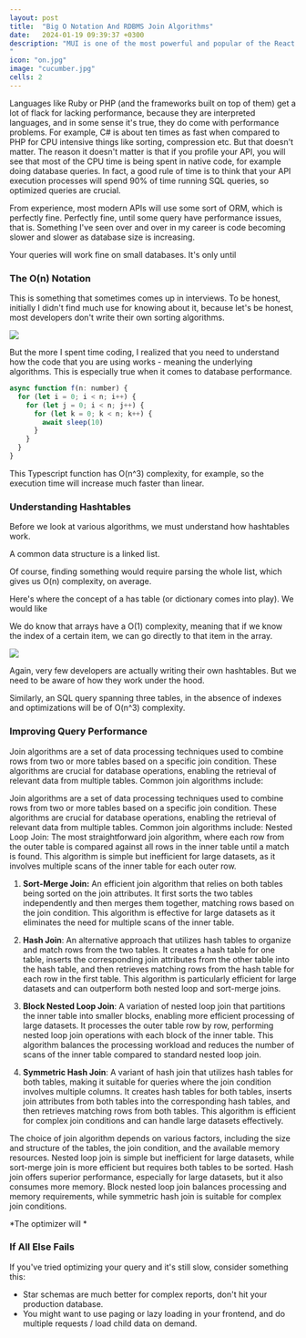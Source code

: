 ```yaml
---
layout: post
title:  "Big O Notation And RDBMS Join Algorithms"
date:   2024-01-19 09:39:37 +0300
description: "MUI is one of the most powerful and popular of the React libraries out there, because it comes prepacked with a lot of controls (let’s face it, nobody wants to build a calendar). The idea behind it is it’s an implementation of Google’s Material Design, and it’s really opinionated in that regard, and herein lies one of its problems: a lot of designers don’t want their application to look like Gmail or Android, they will want a specific look and feel.
"
icon: "on.jpg"
image: "cucumber.jpg"
cells: 2
---
```

Languages like Ruby or PHP (and the frameworks built on top of them) get a lot of flack for lacking performance, because they are interpreted languages, and in some sense it's true, they do come with performance problems. For example, C# is about ten times as fast when compared to PHP for CPU intensive things like sorting, compression etc. But that doesn't matter. The reason it doesn't matter is that if you profile your API, you will see that most of the CPU time is being spent in native code, for example doing database queries. In fact, a good rule of time is to think that your API execution processes will spend 90% of time running SQL queries, so optimized queries are crucial.

From experience, most modern APIs will use some sort of ORM, which is perfectly fine. Perfectly fine, until some query have performance issues, that is. Something I've seen over and over in my career is code becoming slower and slower as database size is increasing.

Your queries will work fine on small databases. It's only until

### The O(n) Notation

This is something that sometimes comes up in interviews. To be honest, initially I didn't find much use for knowing about it, because let's be honest, most developers don't write their own sorting algorithms.

<img src="complexity.jpg" class="img" />

But the more I spent time coding, I realized that you need to understand how the code that you are using works - meaning the underlying algorithms. This is especially true when it comes to database performance.

```javascript
async function f(n: number) {
  for (let i = 0; i < n; i++) {
    for (let j = 0; i < n; j++) {
      for (let k = 0; k < n; k++) {
        await sleep(10)
      }
    }
  }
}

```

This Typescript function has O(n^3) complexity, for example, so the execution time will increase much faster than linear.

### Understanding Hashtables

Before we look at various algorithms, we must understand how hashtables work.

A common data structure is a linked list.

Of course, finding something would require parsing the whole list, which gives us O(n) complexity, on average.

Here's where the concept of a has table (or dictionary comes into play). We would like 

We do know that arrays have a O(1) complexity, meaning that if we know the index of a certain item, we can go directly to that item in the array.

<img src="hash.png" class="img" />

Again, very few developers are actually writing their own hashtables. But we need to be aware of how they work under the hood.

Similarly, an SQL query spanning three tables, in the absence of indexes and optimizations will be of O(n^3) complexity.

### Improving Query Performance
Join algorithms are a set of data processing techniques used to combine rows from two or more tables based on a specific join condition. These algorithms are crucial for database operations, enabling the retrieval of relevant data from multiple tables. Common join algorithms include:

Join algorithms are a set of data processing techniques used to combine rows from two or more tables based on a specific join condition. These algorithms are crucial for database operations, enabling the retrieval of relevant data from multiple tables. Common join algorithms include:
Nested Loop Join: The most straightforward join algorithm, where each row from the outer table is compared against all rows in the inner table until a match is found. This algorithm is simple but inefficient for large datasets, as it involves multiple scans of the inner table for each outer row.

1. **Sort-Merge Join:** An efficient join algorithm that relies on both tables being sorted on the join attributes. It first sorts the two tables independently and then merges them together, matching rows based on the join condition. This algorithm is effective for large datasets as it eliminates the need for multiple scans of the inner table.

2. **Hash Join**: An alternative approach that utilizes hash tables to organize and match rows from the two tables. It creates a hash table for one table, inserts the corresponding join attributes from the other table into the hash table, and then retrieves matching rows from the hash table for each row in the first table. This algorithm is particularly efficient for large datasets and can outperform both nested loop and sort-merge joins.

3. **Block Nested Loop Join**: A variation of nested loop join that partitions the inner table into smaller blocks, enabling more efficient processing of large datasets. It processes the outer table row by row, performing nested loop join operations with each block of the inner table. This algorithm balances the processing workload and reduces the number of scans of the inner table compared to standard nested loop join.

4. **Symmetric Hash Join**: A variant of hash join that utilizes hash tables for both tables, making it suitable for queries where the join condition involves multiple columns. It creates hash tables for both tables, inserts join attributes from both tables into the corresponding hash tables, and then retrieves matching rows from both tables. This algorithm is efficient for complex join conditions and can handle large datasets effectively.

The choice of join algorithm depends on various factors, including the size and structure of the tables, the join condition, and the available memory resources. Nested loop join is simple but inefficient for large datasets, while sort-merge join is more efficient but requires both tables to be sorted. Hash join offers superior performance, especially for large datasets, but it also consumes more memory. Block nested loop join balances processing and memory requirements, while symmetric hash join is suitable for complex join conditions.

*The optimizer will *

### If All Else Fails

If you've tried optimizing your query and it's still slow, consider something this:

* Star schemas are much better for complex reports, don't hit your production database.
* You might want to use paging or lazy loading in your frontend, and do multiple requests / load child data on demand.
